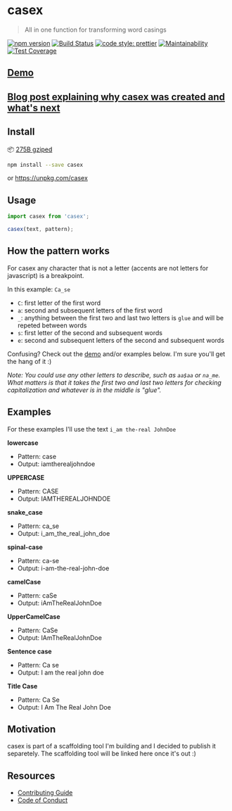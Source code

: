 # casex

> All in one function for transforming word casings

[![npm version](https://img.shields.io/npm/v/casex.svg)](https://www.npmjs.org/package/casex)
[![Build Status](https://travis-ci.org/pedsmoreira/casex.svg?branch=master)](https://travis-ci.org/pedsmoreira/casex)
[![code style: prettier](https://img.shields.io/badge/code_style-prettier-ff69b4.svg)](https://github.com/prettier/prettier)
[![Maintainability](https://api.codeclimate.com/v1/badges/d3177e38b1705670e8ab/maintainability)](https://codeclimate.com/github/pedsmoreira/casex/maintainability)
[![Test Coverage](https://api.codeclimate.com/v1/badges/d3177e38b1705670e8ab/test_coverage)](https://codeclimate.com/github/pedsmoreira/casex/test_coverage)

## [Demo](https://codesandbox.io/s/8y83k797v0)

## [Blog post explaining why casex was created and what's next](https://medium.com/@pedsmoreira/scaffolding-for-existing-projects-part-1-a-library-for-matching-cases-b353ec14a8fb)

## Install

📦 [275B gziped](https://bundlephobia.com/result?p=casex)

```sh
npm install --save casex
```

or https://unpkg.com/casex

## Usage

```js
import casex from 'casex';

casex(text, pattern);
```

## How the pattern works

For casex any character that is not a letter (accents are not letters for javascript) is a breakpoint.

In this example: `Ca_se`

* `C`: first letter of the first word
* `a`: second and subsequent letters of the first word
* `_`: anything between the first two and last two letters is `glue` and will be repeted between words
* `s`: first letter of the second and subsequent words
* `e`: second and subsequent letters of the second and subsequent words

Confusing? Check out the [demo](https://codesandbox.io/s/8y83k797v0) and/or examples below. I'm sure you'll get the hang of it :)

_Note: You could use any other letters to describe, such as `aa$aa` or `na_me`. What matters is that it takes the first two and last two letters for checking capitalization and whatever is in the middle is "glue"._

## Examples

For these examples I'll use the text `i_am the-real JohnDoe`

**lowercase**

* Pattern: case
* Output: iamtherealjohndoe

**UPPERCASE**

* Pattern: CASE
* Output: IAMTHEREALJOHNDOE

**snake_case**

* Pattern: ca_se
* Output: i_am_the_real_john_doe

**spinal-case**

* Pattern: ca-se
* Output: i-am-the-real-john-doe

**camelCase**

* Pattern: caSe
* Output: iAmTheRealJohnDoe

**UpperCamelCase**

* Pattern: CaSe
* Output: IAmTheRealJohnDoe

**Sentence case**

* Pattern: Ca se
* Output: I am the real john doe

**Title Case**

* Pattern: Ca Se
* Output: I Am The Real John Doe

## Motivation

casex is part of a scaffolding tool I'm building and I decided to publish it separetely. The scaffolding tool will be linked here once it's out :)

## Resources

* [Contributing Guide](./CONTRIBUTING.md)
* [Code of Conduct](./CODE_OF_CONDUCT.md)
